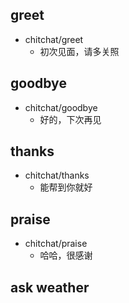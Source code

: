## greet
* chitchat/greet
    - 初次见面，请多关照
## goodbye
* chitchat/goodbye
    - 好的，下次再见
## thanks
* chitchat/thanks
    - 能帮到你就好   
## praise
* chitchat/praise
    - 哈哈，很感谢
## ask weather    

    
